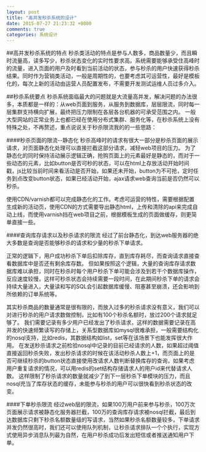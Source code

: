 ```yaml
---
layout: post
title: "高并发秒杀系统的设计"
date: 2015-07-27 21:23:32 +0800
comments: true
categories: 系统设计
---
```

##高并发秒杀系统的特点
秒杀类活动的特点是参与人数多，商品数量少，而且瞬时流量高，读多写少，秒杀状态变化的实时性要求高。系统需要能够承受住高峰时的流量，进入页面的用户及时看到当前活动的状态，参与秒杀的用户快速获得秒杀结果。同时作为营销类活动，一般是周期性的，也要考虑其可运营性，最好是模板化的，每次上新的活动由运营人员配置发布，不需要开发测试运维人员过多介入。

##秒杀系统要点
秒杀系统面临最大的问题就是大流量高并发，解决问题的办法很多，本质都是一样的：从web页面到服务，从服务到数据库，层层限流，同时每一层集群支持横向扩展，最终把压力限制在各层各台机器的可承受范围之内。
一般大型网站的正常业务上也都已经在使用分布式集群、服务化等，在秒杀系统上没有特殊之处，不再赘述，重点说说关于秒杀限流我的的一些思路：

####秒杀页面的限流--静态化
秒杀高峰时的请求有很大一部分是秒杀页面的展示请求，对页面静态化处理可以直接拦截这部分请求，减轻web项目的压力。
为了静态化的同时保持活动展示逻辑正确，抢购页面上的元素最好是静态的，而对于一些动态的元素，比如button是否可秒的状态，可以在html上存放活动开始时间戳，js比较当前时间来看活动是否开始，如果还未开始，button为不可抢，定时任务到点改变button状态，如果已经活动开始，ajax请求web查询当前是否仍然可以秒杀。

使用CDN/varnish都可以完成静态化的工作。考虑可运营的特性，需要根据配置生成新的活动页，使用CDN的方式需要导出静态html，上传和清除的api来完成自动上线，而使用varnish挡在web项目之前，根据模板生成的页面做缓存，则更简单直接一些。


####查询库存请求以及秒杀请求的限流
经过了前台静态化，到达web服务器的绝大多数是查询是否能够秒杀的请求和少量的秒杀下单请求。

正常的逻辑下，用户成功秒杀下单后扣除库存，直到库存耗尽，而查询请求直接查看数据库中是否还有剩余库存数。
但如果按照这个逻辑，大量的查询库存请求数据库难以承担，同时在秒杀时每个用户秒杀下单可能会涉及到若干个数据库操作，反应速度较慢，这样可秒杀状态会持续需要一段时间，在此期间秒杀下单的请求会持续大量进入，大量读和写的SQL会引起数据库缓慢、阻塞甚至崩溃，还会影响到所依赖的订单系统等。

其实秒杀商品的数量通常是很有限的，而放入过多的秒杀请求没有意义，我们可以对进行秒杀的用户请求数做控制，比如有100个秒杀名额时，放过200个请求就足够了。
我们需要记录有多少用户已经发出了秒杀请求，这样的数据需要记录在高并发的快速频繁读写的存储上，关系型数据库如mysql很难承担，一般需要结构化的nosql支持，比如redis，其数据结构如list，set等在该场景下也能发挥很大作用。
在发送秒杀请求之前检验nosql中记录的目前已经请求的人数，如果超过阈值直接返回秒杀失败，发出秒杀请求的时候在该活动秒杀人数上+1，而页面上的是否可继续秒杀的button状态直接使用改请求人数判断替换库存的查询，如果考虑用户重复请求的情况，可以用redis的set结构存储请求人的用户id来代替请求人数。
这样限制了秒杀请求的数量就减少了到下一层秒杀下单模块的压力，而且nosql充当了库存状态的缓存，未能参与秒杀的用户可以很快看到秒杀状态的改变。


####下单秒杀限流
经过web层的限流，如果100万用户前来参与秒杀，100万次页面展示请求被静态化服务器拦截，100万的查询库存请求被nosql拦截，最后到达数据库只剩下秒杀名额数量级的写请求，当然如果秒杀名额数量较多，下单请求并发仍然很高时，我们还可以使用队列机制，让秒杀请求排队一个个执行，实现方式使用异步消息队列最为自然，在用户秒杀成功后发出短信或者推送通知用户下单。






